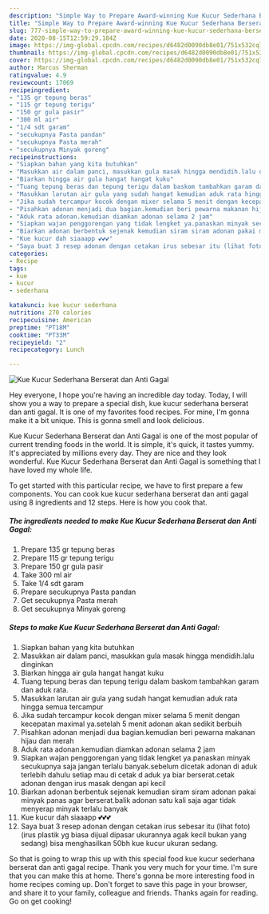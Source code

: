 ```yaml
---
description: "Simple Way to Prepare Award-winning Kue Kucur Sederhana Berserat dan Anti Gagal"
title: "Simple Way to Prepare Award-winning Kue Kucur Sederhana Berserat dan Anti Gagal"
slug: 777-simple-way-to-prepare-award-winning-kue-kucur-sederhana-berserat-dan-anti-gagal
date: 2020-08-15T12:59:29.184Z
image: https://img-global.cpcdn.com/recipes/d6482d0090db8e01/751x532cq70/kue-kucur-sederhana-berserat-dan-anti-gagal-foto-resep-utama.jpg
thumbnail: https://img-global.cpcdn.com/recipes/d6482d0090db8e01/751x532cq70/kue-kucur-sederhana-berserat-dan-anti-gagal-foto-resep-utama.jpg
cover: https://img-global.cpcdn.com/recipes/d6482d0090db8e01/751x532cq70/kue-kucur-sederhana-berserat-dan-anti-gagal-foto-resep-utama.jpg
author: Marcus Sherman
ratingvalue: 4.9
reviewcount: 17069
recipeingredient:
- "135 gr tepung beras"
- "115 gr tepung terigu"
- "150 gr gula pasir"
- "300 ml air"
- "1/4 sdt garam"
- "secukupnya Pasta pandan"
- "secukupnya Pasta merah"
- "secukupnya Minyak goreng"
recipeinstructions:
- "Siapkan bahan yang kita butuhkan"
- "Masukkan air dalam panci, masukkan gula masak hingga mendidih.lalu dinginkan"
- "Biarkan hingga air gula hangat hangat kuku"
- "Tuang tepung beras dan tepung terigu dalam baskom tambahkan garam dan aduk rata."
- "Masukkan larutan air gula yang sudah hangat kemudian aduk rata hingga semua tercampur"
- "Jika sudah tercampur kocok dengan mixer selama 5 menit dengan kecepatan maximal ya.setelah 5 menit adonan akan sedikit berbuih"
- "Pisahkan adonan menjadi dua bagian.kemudian beri pewarna makanan hijau dan merah"
- "Aduk rata adonan.kemudian diamkan adonan selama 2 jam"
- "Siapkan wajan penggorengan yang tidak lengket ya.panaskan minyak secukupnya saja jangan terlalu banyak.sebelum dicetak adonan di aduk terlebih dahulu setiap mau di cetak d aduk ya biar berserat.cetak adonan dengan irus masak dengan api kecil"
- "Biarkan adonan berbentuk sejenak kemudian siram siram adonan pakai minyak panas agar berserat.balik adonan satu kali saja agar tidak menyerap minyak terlalu banyak"
- "Kue kucur dah siaaapp 💕💕💕"
- "Saya buat 3 resep adonan dengan cetakan irus sebesar itu (lihat foto) (irus plastik yg biasa dijual dipasar ukurannya agak kecil bukan yang sedang) bisa menghasilkan 50bh kue kucur ukuran sedang."
categories:
- Recipe
tags:
- kue
- kucur
- sederhana

katakunci: kue kucur sederhana 
nutrition: 270 calories
recipecuisine: American
preptime: "PT18M"
cooktime: "PT33M"
recipeyield: "2"
recipecategory: Lunch

---
```



![Kue Kucur Sederhana Berserat dan Anti Gagal](https://img-global.cpcdn.com/recipes/d6482d0090db8e01/751x532cq70/kue-kucur-sederhana-berserat-dan-anti-gagal-foto-resep-utama.jpg)

Hey everyone, I hope you're having an incredible day today. Today, I will show you a way to prepare a special dish, kue kucur sederhana berserat dan anti gagal. It is one of my favorites food recipes. For mine, I'm gonna make it a bit unique. This is gonna smell and look delicious.

Kue Kucur Sederhana Berserat dan Anti Gagal is one of the most popular of current trending foods in the world. It is simple, it's quick, it tastes yummy. It's appreciated by millions every day. They are nice and they look wonderful. Kue Kucur Sederhana Berserat dan Anti Gagal is something that I have loved my whole life.




To get started with this particular recipe, we have to first prepare a few components. You can cook kue kucur sederhana berserat dan anti gagal using 8 ingredients and 12 steps. Here is how you cook that.

<!--inarticleads1-->

##### The ingredients needed to make Kue Kucur Sederhana Berserat dan Anti Gagal:

1. Prepare 135 gr tepung beras
1. Prepare 115 gr tepung terigu
1. Prepare 150 gr gula pasir
1. Take 300 ml air
1. Take 1/4 sdt garam
1. Prepare secukupnya Pasta pandan
1. Get secukupnya Pasta merah
1. Get secukupnya Minyak goreng




<!--inarticleads2-->

##### Steps to make Kue Kucur Sederhana Berserat dan Anti Gagal:

1. Siapkan bahan yang kita butuhkan
1. Masukkan air dalam panci, masukkan gula masak hingga mendidih.lalu dinginkan
1. Biarkan hingga air gula hangat hangat kuku
1. Tuang tepung beras dan tepung terigu dalam baskom tambahkan garam dan aduk rata.
1. Masukkan larutan air gula yang sudah hangat kemudian aduk rata hingga semua tercampur
1. Jika sudah tercampur kocok dengan mixer selama 5 menit dengan kecepatan maximal ya.setelah 5 menit adonan akan sedikit berbuih
1. Pisahkan adonan menjadi dua bagian.kemudian beri pewarna makanan hijau dan merah
1. Aduk rata adonan.kemudian diamkan adonan selama 2 jam
1. Siapkan wajan penggorengan yang tidak lengket ya.panaskan minyak secukupnya saja jangan terlalu banyak.sebelum dicetak adonan di aduk terlebih dahulu setiap mau di cetak d aduk ya biar berserat.cetak adonan dengan irus masak dengan api kecil
1. Biarkan adonan berbentuk sejenak kemudian siram siram adonan pakai minyak panas agar berserat.balik adonan satu kali saja agar tidak menyerap minyak terlalu banyak
1. Kue kucur dah siaaapp 💕💕💕
1. Saya buat 3 resep adonan dengan cetakan irus sebesar itu (lihat foto) (irus plastik yg biasa dijual dipasar ukurannya agak kecil bukan yang sedang) bisa menghasilkan 50bh kue kucur ukuran sedang.




So that is going to wrap this up with this special food kue kucur sederhana berserat dan anti gagal recipe. Thank you very much for your time. I'm sure that you can make this at home. There's gonna be more interesting food in home recipes coming up. Don't forget to save this page in your browser, and share it to your family, colleague and friends. Thanks again for reading. Go on get cooking!
